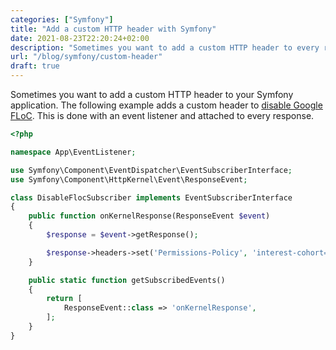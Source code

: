```yaml
---
categories: ["Symfony"]
title: "Add a custom HTTP header with Symfony"
date: 2021-08-23T22:20:24+02:00
description: "Sometimes you want to add a custom HTTP header to every response with Symfony. This can be done with an event listener."
url: "/blog/symfony/custom-header"
draft: true
---
```


Sometimes you want to add a custom HTTP header to your Symfony application. The following example adds a custom header to [disable Google FLoC](https://usefathom.com/blog/google-floc). This is done with an event listener and attached to every response.

```PHP
<?php

namespace App\EventListener;

use Symfony\Component\EventDispatcher\EventSubscriberInterface;
use Symfony\Component\HttpKernel\Event\ResponseEvent;

class DisableFlocSubscriber implements EventSubscriberInterface
{
    public function onKernelResponse(ResponseEvent $event)
    {
        $response = $event->getResponse();

        $response->headers->set('Permissions-Policy', 'interest-cohort=()');
    }

    public static function getSubscribedEvents()
    {
        return [
            ResponseEvent::class => 'onKernelResponse',
        ];
    }
}
```

